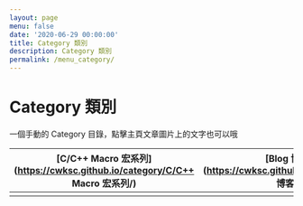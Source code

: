 ```yaml
---
layout: page
menu: false
date: '2020-06-29 00:00:00'
title: Category 類別
description: Category 類別
permalink: /menu_category/
---
```


# Category 類別

一個手動的 Category 目錄，點擊主頁文章圖片上的文字也可以哦

| [C/C++ Macro 宏系列](https://cwksc.github.io/category/C/C++ Macro 宏系列/) | [Blog 博客](https://cwksc.github.io/category/Blog 博客/) |
| ------------------------------------------------------------ | -------------------------------------------------------- |
|                                                              |                                                          |



